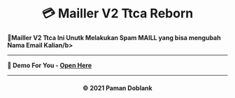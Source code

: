 <h1 align='center'>💳 Mailler V2 Ttca Reborn</h1>

<b>💞Mailler V2 Ttca Ini Unutk Melakukan Spam MAILL yang bisa mengubah Nama Email Kalian/b>

***

🍃 Demo For You - [Open Here](https://toolsttcacyve.000webhostapp.com/mailerv2.php)

---

<h4 align='center'> © 2021 Paman Doblank
